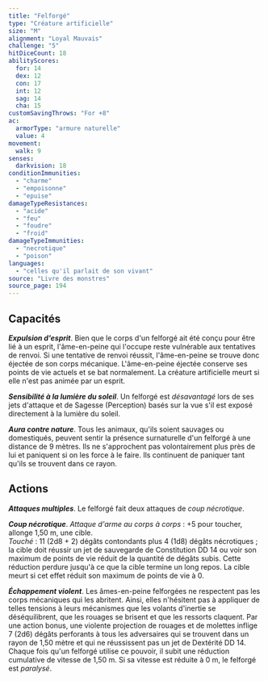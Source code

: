 ```yaml
---
title: "Felforgé"
type: "Créature artificielle"
size: "M"
alignment: "Loyal Mauvais"
challenge: "5"
hitDiceCount: 18
abilityScores:
  for: 14
  dex: 12
  con: 17
  int: 12
  sag: 14
  cha: 15
customSavingThrows: "For +8"
ac:
  armorType: "armure naturelle"
  value: 4
movement:
  walk: 9
senses:
  darkvision: 18
conditionImmunities:
  - "charme"
  - "empoisonne"
  - "epuise"
damageTypeResistances:
  - "acide"
  - "feu"
  - "foudre"
  - "froid"
damageTypeImmunities:
  - "necrotique"
  - "poison"
languages:
  - "celles qu'il parlait de son vivant"
source: "Livre des monstres"
source_page: 194
---
```

## Capacités
_**Expulsion d'esprit**_. Bien que le corps d'un felforgé ait été conçu pour être lié à un esprit, l'âme-en-peine qui l'occupe reste vulnérable aux tentatives de renvoi. Si une tentative de renvoi réussit, l'âme-en-peine se trouve donc éjectée de son corps mécanique. L'âme-en-peine éjectée conserve ses points de vie actuels et se bat normalement. La créature artificielle meurt si elle n'est pas animée par un esprit.

_**Sensibilité à la lumière du soleil**_. Un felforgé est _désavantagé_ lors de ses jets d'attaque et de Sagesse (Perception) basés sur la vue s'il est exposé directement à la lumière du soleil.

_**Aura contre nature**_. Tous les animaux, qu'ils soient sauvages ou domestiqués, peuvent sentir la présence surnaturelle d'un felforgé à une distance de 9 mètres. Ils ne s'approchent pas volontairement plus près de lui et paniquent si on les force à le faire. Ils continuent de paniquer tant qu'ils se trouvent dans ce rayon.

## Actions
_**Attaques multiples**_. Le felforgé fait deux attaques de _coup nécrotique_.

_**Coup nécrotique**_. _Attaque d'arme au corps à corps_ : +5 pour toucher, allonge 1,50 m, une cible.  
_Touché_ : 11 (2d8 + 2) dégâts contondants plus 4 (1d8) dégâts nécrotiques ; la cible doit réussir un jet de sauvegarde de Constitution DD 14 ou voir son maximum de points de vie réduit de la quantité de dégâts subis. Cette réduction perdure jusqu'à ce que la cible termine un long repos. La cible meurt si cet effet réduit son maximum de points de vie à 0.

_**Échappement violent**_. Les âmes-en-peine felforgées ne respectent pas les corps mécaniques qui les abritent. Ainsi, elles n'hésitent pas à appliquer de telles tensions à leurs mécanismes que les volants d'inertie se déséquilibrent, que les rouages se brisent et que les ressorts claquent. Par une action bonus, une violente projection de rouages et de molettes inflige 7 (2d6) dégâts perforants à tous les adversaires qui se trouvent dans un rayon de 1,50 mètre et qui ne réussissent pas un jet de Dextérité DD 14. Chaque fois qu'un felforgé utilise ce pouvoir, il subit une réduction cumulative de vitesse de 1,50 m. Si sa vitesse est réduite à 0 m, le felforgé est _paralysé_.
